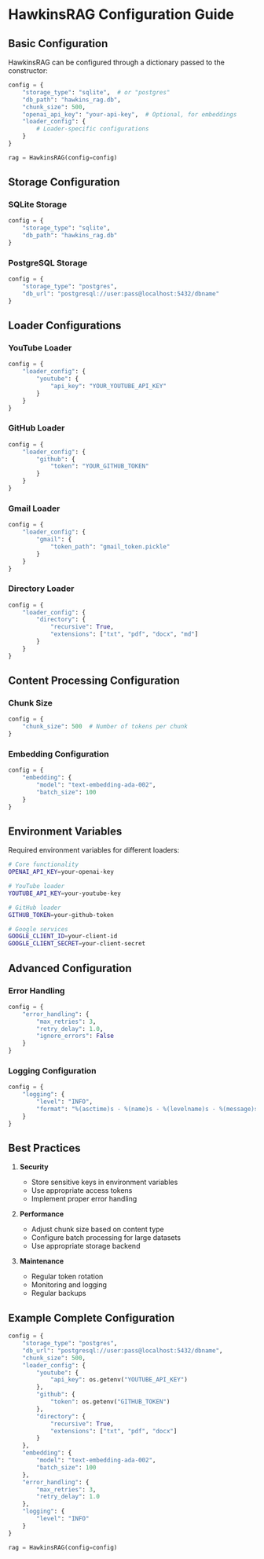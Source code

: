 # HawkinsRAG Configuration Guide

## Basic Configuration

HawkinsRAG can be configured through a dictionary passed to the constructor:

```python
config = {
    "storage_type": "sqlite",  # or "postgres"
    "db_path": "hawkins_rag.db",
    "chunk_size": 500,
    "openai_api_key": "your-api-key",  # Optional, for embeddings
    "loader_config": {
        # Loader-specific configurations
    }
}

rag = HawkinsRAG(config=config)
```

## Storage Configuration

### SQLite Storage
```python
config = {
    "storage_type": "sqlite",
    "db_path": "hawkins_rag.db"
}
```

### PostgreSQL Storage
```python
config = {
    "storage_type": "postgres",
    "db_url": "postgresql://user:pass@localhost:5432/dbname"
}
```

## Loader Configurations

### YouTube Loader
```python
config = {
    "loader_config": {
        "youtube": {
            "api_key": "YOUR_YOUTUBE_API_KEY"
        }
    }
}
```

### GitHub Loader
```python
config = {
    "loader_config": {
        "github": {
            "token": "YOUR_GITHUB_TOKEN"
        }
    }
}
```

### Gmail Loader
```python
config = {
    "loader_config": {
        "gmail": {
            "token_path": "gmail_token.pickle"
        }
    }
}
```

### Directory Loader
```python
config = {
    "loader_config": {
        "directory": {
            "recursive": True,
            "extensions": ["txt", "pdf", "docx", "md"]
        }
    }
}
```

## Content Processing Configuration

### Chunk Size
```python
config = {
    "chunk_size": 500  # Number of tokens per chunk
}
```

### Embedding Configuration
```python
config = {
    "embedding": {
        "model": "text-embedding-ada-002",
        "batch_size": 100
    }
}
```

## Environment Variables

Required environment variables for different loaders:

```bash
# Core functionality
OPENAI_API_KEY=your-openai-key

# YouTube loader
YOUTUBE_API_KEY=your-youtube-key

# GitHub loader
GITHUB_TOKEN=your-github-token

# Google services
GOOGLE_CLIENT_ID=your-client-id
GOOGLE_CLIENT_SECRET=your-client-secret
```

## Advanced Configuration

### Error Handling
```python
config = {
    "error_handling": {
        "max_retries": 3,
        "retry_delay": 1.0,
        "ignore_errors": False
    }
}
```

### Logging Configuration
```python
config = {
    "logging": {
        "level": "INFO",
        "format": "%(asctime)s - %(name)s - %(levelname)s - %(message)s"
    }
}
```

## Best Practices

1. **Security**
   - Store sensitive keys in environment variables
   - Use appropriate access tokens
   - Implement proper error handling

2. **Performance**
   - Adjust chunk size based on content type
   - Configure batch processing for large datasets
   - Use appropriate storage backend

3. **Maintenance**
   - Regular token rotation
   - Monitoring and logging
   - Regular backups

## Example Complete Configuration

```python
config = {
    "storage_type": "postgres",
    "db_url": "postgresql://user:pass@localhost:5432/dbname",
    "chunk_size": 500,
    "loader_config": {
        "youtube": {
            "api_key": os.getenv("YOUTUBE_API_KEY")
        },
        "github": {
            "token": os.getenv("GITHUB_TOKEN")
        },
        "directory": {
            "recursive": True,
            "extensions": ["txt", "pdf", "docx"]
        }
    },
    "embedding": {
        "model": "text-embedding-ada-002",
        "batch_size": 100
    },
    "error_handling": {
        "max_retries": 3,
        "retry_delay": 1.0
    },
    "logging": {
        "level": "INFO"
    }
}

rag = HawkinsRAG(config=config)
```
